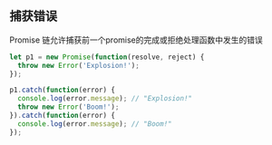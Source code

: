 ## 捕获错误
Promise 链允许捕获前一个promise的完成或拒绝处理函数中发生的错误
```js
let p1 = new Promise(function(resolve, reject) {
  throw new Error('Explosion!');
});

p1.catch(function(error) {
  console.log(error.message); // "Explosion!"
  throw new Error('Boom!');
}).catch(function(error) {
  console.log(error.message); // "Boom!"
});
```